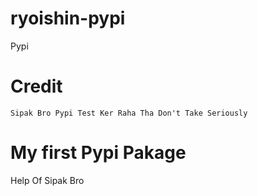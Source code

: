 # ryoishin-pypi 

Pypi
# Credit

`Sipak Bro Pypi Test Ker Raha Tha Don't Take Seriously`

# My first Pypi Pakage 
Help Of Sipak Bro 
